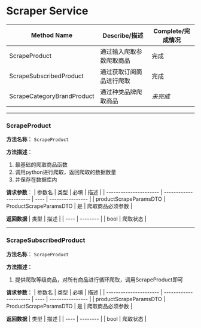 # Scraper Service
| Method Name                | Describe/描述            | Complete/完成情况 |
| -------------------------- | ------------------------ | ----------------- |
| ScrapeProduct              | 通过输入爬取参数爬取商品 | 完成              |
| ScrapeSubscribedProduct    | 通过获取订阅商品进行爬取 | 完成              |
| ScrapeCategoryBrandProduct | 通过种类品牌爬取商品     | *未完成* |

---
### ScrapeProduct
**方法名称**： `ScrapeProduct`

**方法描述**：
1. 最基础的爬取商品函数
2. 调用python进行爬取，返回爬取的数据数量
3. 并保存在数据库内

**请求参数**： 
| 参数名                 | 类型                   | 必填 | 描述             |
| ---------------------- | ---------------------- | ---- | ---------------- |
| productScrapeParamsDTO | ProductScrapeParamsDTO | 是   | 爬取商品必须参数 |

**返回数据**
 | 类型 | 描述     |
 | ---- | -------- |
 | bool | 爬取状态 |

---
### ScrapeSubscribedProduct
**方法名称**： `ScrapeProduct`

**方法描述**：
1. 提供爬取等级商品，对所有商品进行循环爬取，调用ScrapeProduct即可

**请求参数**： 
| 参数名                 | 类型                   | 必填 | 描述             |
| ---------------------- | ---------------------- | ---- | ---------------- |
| productScrapeParamsDTO | ProductScrapeParamsDTO | 是   | 爬取商品必须参数 |

**返回数据**
 | 类型 | 描述     |
 | ---- | -------- |
 | bool | 爬取状态 |